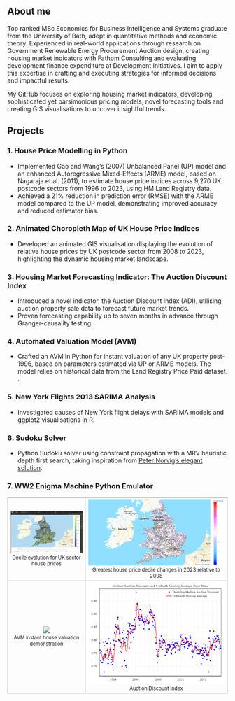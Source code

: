 ## About me

Top ranked MSc Economics for Business Intelligence and Systems graduate from the University of Bath, adept in quantitative methods and economic theory. Experienced in real-world applications through research on Government Renewable Energy Procurement Auction design, creating housing market indicators with Fathom Consulting and evaluating development finance expenditure at Development Initiatives. I aim to apply this expertise in crafting and executing strategies for informed decisions and impactful results.

My GitHub focuses on exploring housing market indicators, developing sophisticated yet parsimonious pricing models, novel forecasting tools and creating GIS visualisations to uncover insightful trends.


## Projects

### 1. House Price Modelling in Python
   - Implemented Gao and Wang’s (2007) Unbalanced Panel (UP) model and an enhanced Autoregressive Mixed-Effects (ARME) model, based on Nagaraja et al. (2011), to estimate house price indices across 9,270 UK postcode sectors from 1996 to 2023, using HM Land Registry data.
   - Achieved a 21% reduction in prediction error (RMSE) with the ARME model compared to the UP model, demonstrating improved accuracy and reduced estimator bias.

### 2. Animated Choropleth Map of UK House Price Indices
   - Developed an animated GIS visualisation displaying the evolution of relative house prices by UK postcode sector from 2008 to 2023, highlighting the dynamic housing market landscape.

### 3. Housing Market Forecasting Indicator: The Auction Discount Index
   - Introduced a novel indicator, the Auction Discount Index (ADI), utilising auction property sale data to forecast future market trends.
   - Proven forecasting capability up to seven months in advance through Granger-causality testing.

### 4. Automated Valuation Model (AVM)
   - Crafted an AVM in Python for instant valuation of any UK property post-1996, based on parameters estimated via UP or ARME models. The model relies on historical data from the Land Registry Price Paid dataset.
.

### 5. New York Flights 2013 SARIMA Analysis
   - Investigated causes of New York flight delays with SARIMA models and ggplot2 visualisations in R.

### 6. Sudoku Solver
   - Python Sudoku solver using constraint propagation with a MRV heuristic depth first search, taking inspiration from [Peter Norvig’s elegant solution](https://norvig.com/sudoku.html). 

### 7. WW2 Enigma Machine Python Emulator



<div align="center">
  <table>
    <tr>
      <td style="border: 2px solid #ccc; text-align: center; font-size: 0.8em;">
        <img src="https://github.com/arashid9-1/UK-House-Price-Indicies-Animated-Choropleth-Map/blob/main/animation.gif" width="100%" />
        <br>
        Decile evolution for UK sector house prices
      </td>
      <td style="border: 2px solid #ccc; text-align: center; font-size: 0.8em;">
        <img src="https://github.com/arashid9-1/UK-House-Price-Indicies-Animated-Choropleth-Map/raw/main/decile_change_2008_2023.png" width="100%" />
        <br>
        Greatest house price decile changes in 2023 relative to 2008
      </td>
    </tr>
    <tr>
      <td style="border: 2px solid #ccc; text-align: center; font-size: 0.8em;">
        <img src="https://github.com/arashid9-1/Automated-Valuation-Model/blob/main/AVM.gif" width="100%" />
        <br>
        AVM instant house valuation demonstration
      </td>
      <td style="border: 2px solid #ccc; text-align: center; font-size: 0.8em;">
        <img src="https://github.com/arashid9-1/Auction-Discount-Index/blob/main/ADI%20image.png" width="100%" />
        <br>
        Auction Discount Index
      </td>
    </tr>
  </table>
</div>



